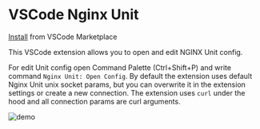 # VSCode Nginx Unit

[Install](https://marketplace.visualstudio.com/items?itemName=Stanislav.vscode-nginx-unit) from VSCode Marketplace

This VSCode extension allows you to open and edit NGINX Unit config.

For edit Unit config open Command Palette (Ctrl+Shift+P) and write command `Nginx Unit: Open Config`. By default the extension uses default Nginx Unit unix socket params, but you can overwrite it in the extension settings or create a new connection. The extension uses `curl` under the hood and all connection params are curl arguments.

![demo](https://user-images.githubusercontent.com/11972062/210787099-1a5840a4-bf1c-495d-9213-9b4be8e0580a.gif)
